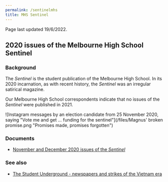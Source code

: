 ```yaml
---
permalink: /sentinelmhs
title: MHS Sentinel
---
```


Page last updated 19/6/2022.

## 2020 issues of the Melbourne High School Sentinel

### Background

The *Sentinel* is the student publication of the Melbourne High School. In its 2020 incarnation, as with recent history, the *Sentinel* was an irregular satirical magazine.

Our Melbourne High School correspondents indicate that no issues of the *Sentinel* were published in 2021.

![Instagram messages by an election candidate from 25 November 2020, saying "Vote me and get ... funding for the sentinel"](/files/Magnus' broken promise.png "Promises made, promises forgotten")

### Documents

- [November and December 2020 issues of the *Sentinel*](https://drive.google.com/drive/folders/1wdNFN5YyT80ooM-h8IrsIABGIzycl2_f)

### See also

- [The Student Underground - newspapers and strikes of the Vietnam era](/underground)